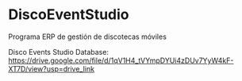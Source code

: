 # DiscoEventStudio
Programa ERP de gestión de discotecas móviles

Disco Events Studio Database:
https://drive.google.com/file/d/1qV1H4_tVYmpDYUi4zDUv7YyW4kF-XT7D/view?usp=drive_link
